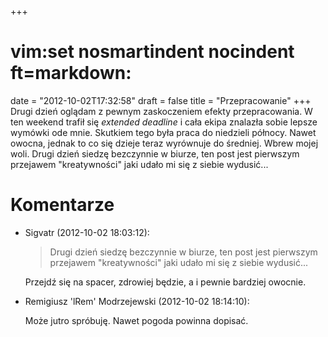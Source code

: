 +++
# vim:set nosmartindent nocindent ft=markdown:
date = "2012-10-02T17:32:58"
draft = false
title = "Przepracowanie"
+++
Drugi dzień oglądam z pewnym zaskoczeniem efekty przepracowania. W ten weekend
trafił się _extended deadline_ i cała ekipa znalazła sobie lepsze wymówki ode
mnie. Skutkiem tego była praca do niedzieli północy. Nawet owocna, jednak to
co się dzieje teraz wyrównuje do średniej. Wbrew mojej woli. Drugi dzień
siedzę bezczynnie w biurze, ten post jest pierwszym przejawem "kreatywności"
jaki udało mi się z siebie wydusić...

# Komentarze

* Sigvatr (2012-10-02 18:03:12): <blockquote>   <p>Drugi dzień siedzę bezczynnie
  w biurze, ten post jest pierwszym przejawem "kreatywności" jaki udało mi się z
  siebie wydusić... </p> </blockquote>  <p>Przejdź się na spacer, zdrowiej
  będzie, a i pewnie bardziej owocnie.</p>
* Remigiusz 'lRem' Modrzejewski (2012-10-02 18:14:10): <p>Może jutro spróbuję.
  Nawet pogoda powinna dopisać.</p>
